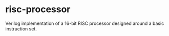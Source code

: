 # risc-processor
Verilog implementation of a 16-bit RISC processor designed around a basic instruction set.
